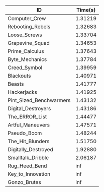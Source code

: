 |ID|Time(s)|
|-|-|
|Computer_Crew|1.31219|
|Rebooting_Rebels|1.32683|
|Loose_Screws|1.33704|
|Grapevine_Squad|1.34653|
|Prime_Calculus|1.37643|
|Byte_Mechanics|1.37784|
|Creed_Symbol|1.39959|
|Blackouts|1.40971|
|Beasts|1.41777|
|Hackerjacks|1.41925|
|Pint_Sized_Benchwarmers|1.43132|
|Digital_Destroyers|1.43186|
|The_ERROR_List|1.44477|
|Artful_Maneuvers|1.47571|
|Pseudo_Boom|1.48244|
|The_Hit_Blunders|1.51750|
|Digitally_Destroyed|1.92880|
|Smalltalk_Dribble|2.06187|
|Rug_Heed_Bend|inf|
|Key_to_Innovation|inf|
|Gonzo_Brutes|inf|
